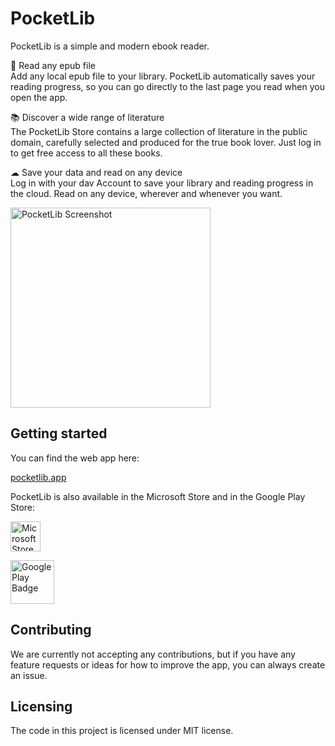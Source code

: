 # PocketLib

PocketLib is a simple and modern ebook reader.

📖 Read any epub file\
Add any local epub file to your library. PocketLib automatically saves your reading progress, so you can go directly to the last page you read when you open the app.

📚 Discover a wide range of literature\
The PocketLib Store contains a large collection of literature in the public domain, carefully selected and produced for the true book lover. Just log in to get free access to all these books.

☁ Save your data and read on any device\
Log in with your dav Account to save your library and reading progress in the cloud. Read on any device, wherever and whenever you want.

<img src="https://onedrive.live.com/embed?resid=ad1d273f58e8daa6%211078251&authkey=%21AI88K6UukE9JRqo&width=411&height=893" alt="PocketLib Screenshot" width="320" />

## Getting started
You can find the web app here: 

[pocketlib.app](https://pocketlib.app)

PocketLib is also available in the Microsoft Store and in the Google Play Store:

<a href='//www.microsoft.com/store/apps/9NCRKB9SQ79S?cid=storebadge&ocid=badge' target="blank"><img src='https://dav-apps.tech/assets/images/MicrosoftStoreBadge.jpg' alt='Microsoft Store badge' height="48" /></a>

<a href='https://play.google.com/store/apps/details?id=app.dav.pocketlib&pcampaignid=MKT-Other-global-all-co-prtnr-py-PartBadge-Mar2515-1' target="blank"><img alt='Google Play Badge' src='https://play.google.com/intl/en_us/badges/images/generic/en_badge_web_generic.png' height="70" /></a>

## Contributing

We are currently not accepting any contributions, but if you have any feature requests or ideas for how to improve the app, you can always create an issue.

## Licensing

The code in this project is licensed under MIT license.
